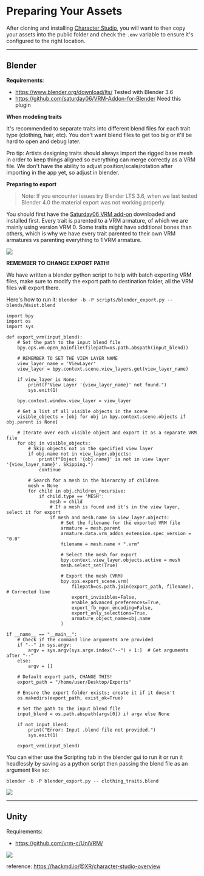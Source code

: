 # Preparing Your Assets

After cloning and installing [Character Studio](https://github.com/m3-org/CharacterStudio), you will want to then copy your assets into the public folder and check the `.env` variable to ensure it's configured to the right location.


---

## Blender

**Requirements**:
- https://www.blender.org/download/lts/ Tested with Blender 3.6
- https://github.com/saturday06/VRM-Addon-for-Blender Need this plugin

**When modeling traits**

It's recommended to separate traits into different blend files for each trait type (clothing, hair, etc). You don't want blend files to get too big or it'll be hard to open and debug later.

Pro tip: Artists designing traits should always import the rigged base mesh in order to keep things aligned so everything can merge correctly as a VRM file. We don't have the ability to adjust position/scale/rotation after importing in the app yet, so adjust in blender.

**Preparing to export**

> Note: If you encounter issues try Blender LTS 3.6, when we last tested Blender 4.0 the material export was not working properly.

You should first have the [Saturday06 VRM add-on](https://github.com/saturday06/VRM-Addon-for-Blender) downloaded and installed first. Every trait is parented to a VRM armature, of which we are mainly using version VRM 0. Some traits might have additional bones than others, which is why we have every trait parented to their own VRM armatures vs parenting everything to 1 VRM armature.

![](https://hackmd.io/_uploads/SJebjntDeT.jpg)

**REMEMBER TO CHANGE EXPORT PATH!**

We have written a blender python script to help with batch exporting VRM files, make sure to modify the export path to destination folder, all the VRM files will export there.

Here's how to run it: `blender -b -P scripts/blender_export.py -- blends/Waist.blend`

```python!
import bpy
import os
import sys

def export_vrm(input_blend):
    # Set the path to the input blend file
    bpy.ops.wm.open_mainfile(filepath=os.path.abspath(input_blend))

    # REMEMBER TO SET THE VIEW LAYER NAME
    view_layer_name = 'ViewLayer'
    view_layer = bpy.context.scene.view_layers.get(view_layer_name)

    if view_layer is None:
        print(f"View Layer '{view_layer_name}' not found.")
        sys.exit(1)

    bpy.context.window.view_layer = view_layer

    # Get a list of all visible objects in the scene
    visible_objects = [obj for obj in bpy.context.scene.objects if obj.parent is None]

    # Iterate over each visible object and export it as a separate VRM file
    for obj in visible_objects:
        # Skip objects not in the specified view layer
        if obj.name not in view_layer.objects:
            print(f"Object '{obj.name}' is not in view layer '{view_layer_name}'. Skipping.")
            continue

        # Search for a mesh in the hierarchy of children
        mesh = None
        for child in obj.children_recursive:
            if child.type == 'MESH':
                mesh = child
                # If a mesh is found and it's in the view layer, select it for export
                if mesh and mesh.name in view_layer.objects:
                    # Set the filename for the exported VRM file
                    armature = mesh.parent
                    armature.data.vrm_addon_extension.spec_version = "0.0"
                    filename = mesh.name + ".vrm"

                    # Select the mesh for export
                    bpy.context.view_layer.objects.active = mesh
                    mesh.select_set(True)

                    # Export the mesh (VRM)
                    bpy.ops.export_scene.vrm(
                        filepath=os.path.join(export_path, filename),  # Corrected line
                        export_invisibles=False,
                        enable_advanced_preferences=True,
                        export_fb_ngon_encoding=False,
                        export_only_selections=True,
                        armature_object_name=obj.name
                    )

if __name__ == "__main__":
    # Check if the command line arguments are provided
    if "--" in sys.argv:
        argv = sys.argv[sys.argv.index("--") + 1:]  # Get arguments after "--"
    else:
        argv = []

    # Default export path, CHANGE THIS!
    export_path = "/home/user/Desktop/Exports"

    # Ensure the export folder exists; create it if it doesn't
    os.makedirs(export_path, exist_ok=True)

    # Set the path to the input blend file
    input_blend = os.path.abspath(argv[0]) if argv else None

    if not input_blend:
        print("Error: Input .blend file not provided.")
        sys.exit(1)

    export_vrm(input_blend)
```

You can either use the Scripting tab in the blender gui to run it or run it headlessly by saving as a python script then passing the blend file as an argument like so:

`blender -b -P blender_export.py -- clothing_traits.blend`


![](https://hackmd.io/_uploads/Bke-i2YPeT.jpg)


---

## Unity

Requirements:
- https://github.com/vrm-c/UniVRM/

![](https://hackmd.io/_uploads/HkeZs2Kvla.jpg)



reference: https://hackmd.io/@XR/character-studio-overview
